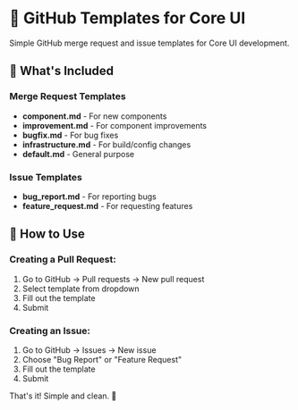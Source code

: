 # 🚀 GitHub Templates for Core UI

Simple GitHub merge request and issue templates for Core UI development.

## 📁 What's Included

### Merge Request Templates
- **component.md** - For new components
- **improvement.md** - For component improvements
- **bugfix.md** - For bug fixes
- **infrastructure.md** - For build/config changes
- **default.md** - General purpose

### Issue Templates
- **bug_report.md** - For reporting bugs
- **feature_request.md** - For requesting features

## 🎯 How to Use

### Creating a Pull Request:
1. Go to GitHub → Pull requests → New pull request
2. Select template from dropdown
3. Fill out the template
4. Submit

### Creating an Issue:
1. Go to GitHub → Issues → New issue
2. Choose "Bug Report" or "Feature Request"
3. Fill out the template
4. Submit

That's it! Simple and clean. 🎉
